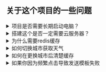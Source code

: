 ## 关于这个项目的一些问题

<details>
    <summary>项目是否需要长期启动电脑？</summary>
    需要。因为关闭了电脑就是关闭了这个服务，关闭了这个服务微信公众号就会故障，因为配置的接口无法响应。
</details>

<details>
    <summary>搭建这个是否一定需要云服务器？</summary>
    不必须。如果有云服务器，我可以教部署，已成功给网友linux以及win server部署。教程里介绍的部署方法就是节约成本，利用内网穿透工具送的外网域名映射到本地服务的7001端口.缺点就是电脑不能关机，可以考虑用一台不用的便宜主机当服务器。<br />
    <font color="#f34250">http://127.0.0.1:7001/clearRedis</font>
</details>

<details>
    <summary>为什么需要redis缓存</summary>
    缓存微信的access_token。~~因为天气的接口只有500次免费，超过500次就要付费了，做缓存是为了减少请求次数。~~
</details>

<details>
    <summary>如何切换城市获取天气</summary>
    服务启动后，会将你在config/config.defalult.js里config.userData的weatherCity设置好，当你想改变的时候，可以将下面地址复制到浏览器地址栏，将xx改为你想要的城市后回车即可，如果设置成功会返回设置成功<br />
    <font color="#f34250">http://127.0.0.1:7001/setCity?city=xx</font>
</details>

<details>
    <summary>如何在更换城市后清楚缓存</summary>
    ~~ 为了这个问题，我特地写了一个接口清除redis的缓存，因为是get请求，所以可以直接复制到浏览器地址那回车, 请确保你服务端已启动。~~不会再存在上面问题，每次设置城市都会清除一次<br />
    <font color="#f34250">http://127.0.0.1:7001/clearRedis</font>
</details>

<details>
    <summary>如果你因为频繁点击导致发送模板失败</summary>
    测试公众号，获取关注用户每天100次，每次发送模板都获取一次。当你因此失败时，你可以通过get请求调用下面接口清除限制(每个月10次)<br />
    <font color="#f34250">http://127.0.0.1:7001/clearQuota</font>
</details>

